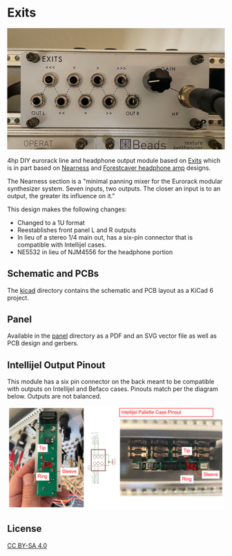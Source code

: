 # Exits
![exits](/images/Exits%201U%20Panel.jpg)

4hp DIY eurorack line and headphone output module based on [Exits](https://github.com/ramphands/Exits) which is in part based on [Nearness](https://github.com/sarnesjo/nearness) and [Forestcaver headphone amp](https://github.com/forestcaver/Analog-Voice/tree/master/AJH_Headphone_Amp) designs. 

The Nearness section is a "minimal panning mixer for the Eurorack modular synthesizer system. Seven inputs, two outputs. The closer an input is to an output, the greater its influence on it."  

This design makes the following changes:
- Changed to a 1U format
- Reestablishes front panel L and R outputs
- In lieu of a stereo 1/4 main out, has a six-pin connector that is compatible with Intellijel cases.
- NE5532 in lieu of NJM4556 for the headphone portion



## Schematic and PCBs

The [kicad](Kicad) directory contains the schematic and PCB layout as a KiCad 6 project.

## Panel

Available in the [panel](Panel) directory as a PDF and an SVG vector file as well as PCB design and gerbers.

## Intellijel Output Pinout

This module has a six pin connector on the back meant to be compatible with outputs on Intellijel and Befaco cases. Pinouts match per the diagram below. Outputs are not balanced.  

![pinout](/images/ij-pinout.jpg)

## License

[CC BY-SA 4.0](http://creativecommons.org/licenses/by-sa/4.0/)
